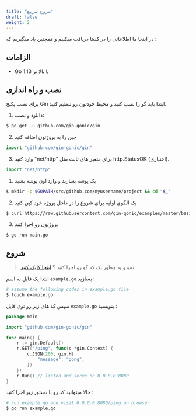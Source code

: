 ```yaml
---
title: "شروع سریع"
draft: false
weight: 2
---
```


در اینجا ما اطلاعاتی را در کدها دریافت میکنیم و همچنین یاد میگیریم که :

## الزامات

- Go 1.13 یا بالا تر

## نصب و راه اندازی

برای نصب پکیج Gin ابتدا باید گو را نصب کنید و محیط خودتون رو تنظیم کنید.

1. دانلود و نصب:

```sh
$ go get -u github.com/gin-gonic/gin
```

2. جین را به پروژتون اضافه کنید

```go
import "github.com/gin-gonic/gin"
```

3. وارد کنید "net/http" برای متغیر های ثابت مثل http.StatusOK (اختیاری).

```go
import "net/http"
```

1. یک پوشه بسازید و وارد اون پوشه بشید

```sh
$ mkdir -p $GOPATH/src/github.com/myusername/project && cd "$_"
```

2. یک الگوی اولیه برای شروع را در داخل پروژه خود کپی کنید

```sh
$ curl https://raw.githubusercontent.com/gin-gonic/examples/master/basic/main.go > main.go
```

3. پروژتون رو اجرا کنید

```sh
$ go run main.go
```

## شروع

> نمیدونید چطور یک کد گو رو اجرا کنید ؟ [اینجا کلیک کنید](https://golang.org/doc/code.html).

ابتدا یک فایل به اسم `example.go` بسازید :

```sh
# assume the following codes in example.go file
$ touch example.go
```

سپس کد های زیر رو توی فایل `example.go` بنویسید :

```go
package main

import "github.com/gin-gonic/gin"

func main() {
	r := gin.Default()
	r.GET("/ping", func(c *gin.Context) {
		c.JSON(200, gin.H{
			"message": "pong",
		})
	})
	r.Run() // listen and serve on 0.0.0.0:8080
}
```

حالا میتوانید کد رو با دستور زیر اجرا کنید :

```sh
# run example.go and visit 0.0.0.0:8080/ping on browser
$ go run example.go
```
